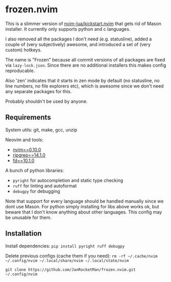 
# frozen.nvim

This is a slimmer version of [nvim-lua/kickstart.nvim](https://github.com/nvim-lua/kickstart.nvim) that gets rid of Mason installer. It currently only supports python and c languages.

I also removed all the packages I don't need (e.g. statusline), added a couple of (very subjectively) awesome, and introduced a set of (very custom) hotkeys.

The name is "Frozen" because all commit versions of all packages are fixed via `lazy-lock.json`. Since there are no additional installers this makes config reproducable.

Also 'zen' indicates that it starts in zen mode by default (no statusline, no line numbers, no file explorers etc), which is awesome since we don't need any separate packages for this.

Probably shouldn't be used by anyone.

## Requirements

System utils: git, make, gcc, unzip

Neovim and tools:
- [nvim==0.10.0](https://github.com/neovim/neovim/releases/tag/v0.10.0)
- [ripgrep==14.1.0](https://github.com/BurntSushi/ripgrep/releases/tag/14.1.0)
- [fd==10.1.0](https://github.com/sharkdp/fd/releases/tag/v10.1.0)

A bunch of python libraries: 
- `pyright` for autocompletion and static type checking
- `ruff` for linting and autoformat
- `debugpy` for debugging

Note that support for every language should be handled manually since we dont use Mason. For python simply installing for libs above works ok, but beware that I don't know anything about other languages. This config may be unusable for them.

## Installation

Install dependencies: `pip install pyright ruff debugpy`

Delete previous configs (cache them if you need): `rm -rf ~/.cache/nvim ~/.config/nvim ~/.local/share/nvim ~/.local/state/nvim`

`git clone https://github.com/JanRocketMan/frozen.nvim.git ~/.config/nvim`
